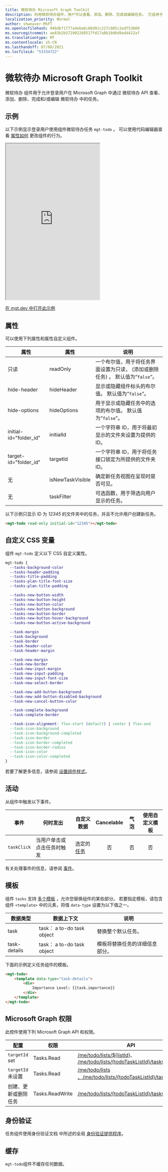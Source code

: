 ```yaml
---
title: 微软待办 Microsoft Graph Toolkit
description: 利用微软待办组件，用户可以查看、添加、删除、完成或编辑任务。 它适用于 Microsoft 微软待办 中微软待办。
localization_priority: Normal
author: shweaver-MSFT
ms.openlocfilehash: 94bdbf1777a4ebe6c60d91c227c805c2edf53809
ms.sourcegitcommit: ae83b2b372902268517fd17a8b10d6d9add422af
ms.translationtype: MT
ms.contentlocale: zh-CN
ms.lasthandoff: 07/08/2021
ms.locfileid: "53334722"
---
```

# <a name="to-do-component-in-the-microsoft-graph-toolkit"></a>微软待办 Microsoft Graph Toolkit

微软待办 组件用于允许登录用户在 Microsoft Graph 中通过 微软待办 API 查看、添加、删除、完成和/或编辑 微软待办 中的任务。

## <a name="example"></a>示例

以下示例显示登录用户使用组件微软待办任务 `mgt-todo` 。 可以使用代码编辑器查看 [属性如何](#properties) 更改组件的行为。

<iframe src="https://mgt.dev/iframe.html?id=components-mgt-todo--tasks&source=docs" height="500"></iframe>

[在 mgt.dev 中打开此示例](https://mgt.dev/?path=/story/components-mgt-todo--tasks&source=docs)

## <a name="properties"></a>属性

可以使用下列属性和属性自定义组件。

| 属性 | 属性 | 说明 |
| -- | -- | -- |
| 只读 | readOnly | 一个布尔值，用于将任务界面设置为只读， (添加或删除任务) 。 默认值为“`false`”。 |
| hide-header | hideHeader | 显示或隐藏组件标头的布尔值。 默认值为“`false`”。 |
| hide-options | hideOptions | 用于显示或隐藏任务中的选项的布尔值。 默认值为“`false`”。
| initial-id="folder_id" | initialId | 一个字符串 ID，用于将最初显示的文件夹设置为提供的 ID。 |
| target-id="folder_id"| targetId | 一个字符串 ID，用于将任务接口锁定为所提供的文件夹 ID。 |
| 无 | isNewTaskVisible  | 确定新任务视图在呈现时是否可见。 |
| 无 | taskFilter  | 可选函数，用于筛选向用户显示的任务。 |

以下示例只显示 ID 为 *12345* 的文件夹中的任务，并且不允许用户创建新任务。

```html
<mgt-todo read-only initial-id="12345"></mgt-todo>
```

## <a name="custom-css-variables"></a>自定义 CSS 变量

组件 `mgt-todo` 定义以下 CSS 自定义属性。

````css
mgt-todo {
  --tasks-background-color
  --tasks-header-padding
  --tasks-title-padding
  --tasks-plan-title-font-size
  --tasks-plan-title-padding

  --tasks-new-button-width
  --tasks-new-button-height
  --tasks-new-button-color
  --tasks-new-button-background
  --tasks-new-button-border
  --tasks-new-button-hover-background
  --tasks-new-button-active-background

  --task-margin
  --task-background
  --task-border
  --task-header-color
  --task-header-margin

  --task-new-margin
  --task-new-border
  --task-new-input-margin
  --task-new-input-padding
  --task-new-input-font-size
  --task-new-select-border

  --task-new-add-button-background
  --task-new-add-button-disabled-background
  --task-new-cancel-button-color

  --task-complete-background
  --task-complete-border

  --task-icon-alignment: flex-start (default) | center | flex-end
  --task-icon-background
  --task-icon-background-completed
  --task-icon-border
  --task-icon-border-completed
  --task-icon-border-radius
  --task-icon-color
  --task-icon-color-completed
}
````

若要了解更多信息，请参阅 [设置组件样式](https://docs.microsoft.com/graph/toolkit/style.md)。

## <a name="events"></a>活动

从组件中触发以下事件。

事件 | 何时发出 | 自定义数据 | Cancelable | 气泡 | 使用自定义模板
------|-------------------|--------------|:-----------:|:---------:|:---------------------------:|
`taskClick` | 当用户单击或点击任务时触发 | 选定的 [任务](https://github.com/microsoftgraph/microsoft-graph-toolkit/blob/66a5bbb6591e6260e95dbc00c0d06bcbe8dcef38/packages/mgt-components/src/components/mgt-todo/graph.todo.ts#L41) | 否 | 否 | 否

有关处理事件的信息，请参阅 [事件](../customize-components/events.md)。

## <a name="templates"></a>模板

组件 `tasks` 支持 [多个模板](../customize-components/templates.md) ，允许您替换组件的某些部分。 若要指定模板，请包含组件 `<template>` 中的元素，将值 `data-type` 设置为以下值之一。

| 数据类型     | 数据上下文              | 说明                                                       |
| ---------     | ------------------------- | ----------------------------------------------------------------- |
| task     | task： a to-do task object | 替换整个默认任务。 |
| task-details | task： a to-do task object | 模板将替换任务的详细信息部分。 |

下面的示例定义任务组件的模板。

```html
<mgt-todo>
    <template data-type="task-details">
        <div>
            Importance Level: {{task.importance}}
        </div>
    </template>
</mgt-todo>
```

## <a name="microsoft-graph-permissions"></a>Microsoft Graph 权限

此控件使用下列 Microsoft Graph API 和权限。

| 配置 | 权限 | API |
| ------------- | ---------- | --- |
| `targetId` set | Tasks.Read | [/me/todo/lists/${listId}](/graph/api/todotasklist-get?view=graph-rest-1.0&tabs=http)、 [/me/todo/lists/{todoTaskListId}/tasks](/graph/api/todotasklist-list-tasks) |
| `targetId` 未设置 | Tasks.Read | [/me/todo/lists](/graph/api/todo-list-lists?view=graph-rest-1.0&tabs=http) [、/me/todo/lists/{todoTaskListId}/tasks](/graph/api/todotasklist-list-tasks) |
| 创建、更新或删除任务 | Tasks.ReadWrite | [/me/todo/lists/{todoTaskListId}/tasks/{taskId}](/graph/api/todotask-get) |

## <a name="authentication"></a>身份验证

任务组件使用身份验证文档 中所述的全局 [身份验证提供程序](../providers/providers.md)。

## <a name="cache"></a>缓存

`mgt-todo`组件不缓存任何数据。
